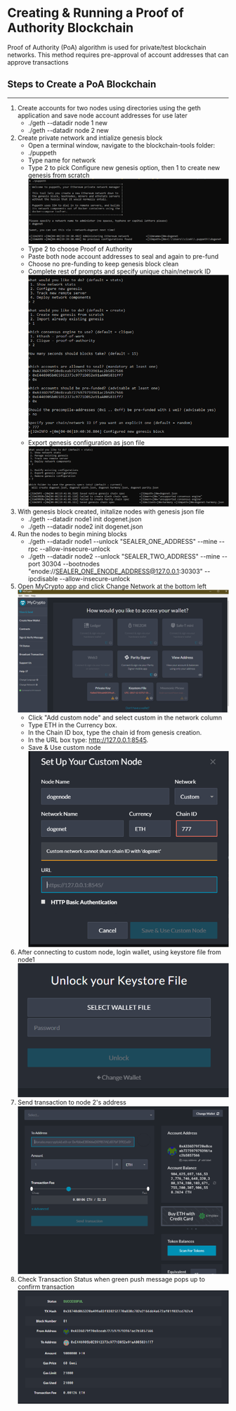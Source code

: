 # Creating & Running a Proof of Authority Blockchain

Proof of Authority (PoA) algorithm is used for private/test blockchain networks. This method requires pre-approval of account addresses that can approve transactions

## Steps to Create a PoA Blockchain
___
1. Create accounts for two nodes using directories using the geth application and save node account addresses for use later
    * ./geth --datadir node 1 new
    * ./geth --datadir node 2 new
2. Create private network and intialize genesis block
    * Open a terminal window, navigate to the blockchain-tools folder:
    * ./puppeth
    * Type name for network
    * Type 2 to pick Configure new genesis option, then 1 to create new genesis from scratch
    ![](Screenshots/dogenet_setup.png)
    * Type 2 to choose Proof of Authority
    * Paste both node account addresses to seal and again to pre-fund
    * Choose no pre-funding to keep genesis block clean
    * Complete rest of prompts and specify unique chain/network ID
    ![](Screenshots/dogenet_genesis.png)
    * Export genesis configuration as json file
    ![](Screenshots/dogenet_config_export.png)
3. With genesis block created, initalize nodes with genesis json file
    * ./geth --datadir node1 init dogenet.json
    * ./geth --datadir node2 init dogenet.json
4. Run the nodes to begin mining blocks
    * ./geth --datadir node1 --unlock "SEALER_ONE_ADDRESS" --mine --rpc --allow-insecure-unlock
    * ./geth --datadir node2 --unlock "SEALER_TWO_ADDRESS" --mine --port 30304 --bootnodes "enode://SEALER_ONE_ENODE_ADDRESS@127.0.0.1:30303" --ipcdisable --allow-insecure-unlock
5. Open MyCrypto app and click Change Network at the bottom left
![](Screenshots/mycrypto.png)
    * Click "Add custom node" and select custom in the network column
    * Type ETH in the Currency box.
    * In the Chain ID box, type the chain id from genesis creation.
    * In the URL box type: http://127.0.0.1:8545.
    * Save & Use custom node
![](Screenshots/my_crypto_node_config.png)
6. After connecting to custom node, login wallet, using keystore file from node1
![](Screenshots/keystore.png)
7. Send transaction to node 2's address
![](Screenshots/transaction.png)
8. Check Transaction Status when green push message pops up to confirm transaction
![](Screenshots/dogenet_test_transaction.png)





